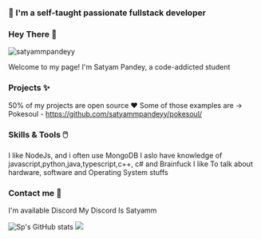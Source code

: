 ### 🤞 I'm a self-taught passionate fullstack developer 

### Hey There 👋
<p align="left"> <img src="https://komarev.com/ghpvc/?username=satyammpandeyy" alt="satyammpandeyy" /> </p>

Welcome to my page! I'm Satyam Pandey, a code-addicted student 


### Projects ✨

50% of my projects are open source :heart: 
Some of those examples are ->
Pokesoul - https://github.com/satyammpandeyy/pokesoul/

### Skills & Tools 🖱️

I like NodeJs, and i often use MongoDB 
I aslo have knowledge of javascript,python,java,typescript,c++, c# and Brainfuck
I like To talk about hardware, software and Operating System stuffs

### Contact me 🤝

I'm available Discord My Discord Is Satyamm


![Sp's GitHub stats](https://github-readme-stats.vercel.app/api?username=satyammpandeyy&show_icons=true&theme=radical)
<img src="https://github-readme-stats.vercel.app/api/top-langs/?username=satyammpandeyy&layout=compact&theme=radical">



